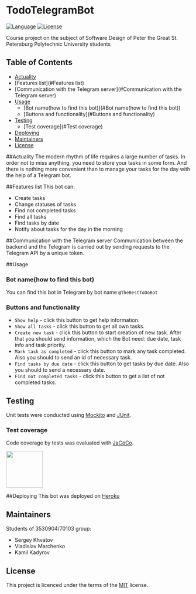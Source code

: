 # TodoTelegramBot
[![Language](http://img.shields.io/badge/language-java-brightgreen.svg)](https://www.java.com/)
[![License](http://img.shields.io/badge/license-MIT-blue.svg)](https://github.com/samtools/PolinaBevad/bio_relatives)

Course project on the subject of Software Design of Peter the Great St. Petersburg Polytechnic University students

## Table of Contents
-   [Actuality](#Actuality)
-   [Features list](#Features list)
-   [Communication with the Telegram server](#Communication with the Telegram server)
-   [Usage](#Usage)
    -   [Bot name(how to find this bot)](#Bot name(how to find this bot))
    -   [Buttons and functionality](#Buttons and functionality)
-   [Testing](#Testing)
    -   [Test coverage](#Test coverage)
-   [Deploying](#Deploying)
-   [Maintainers](#Maintainers)
-   [License](#License)

##Actuality
The modern rhythm of life requires a large number of tasks. In order not to miss anything, you need to store your tasks in some form. And there is nothing more convenient than to manage your tasks for the day with the help of a Telegram bot.

##Features list
This bot can:
-   Create tasks
-   Change statuses of tasks
-   Find not completed tasks
-   Find all tasks
-   Find tasks by date
-   Notify about tasks for the day in the morning

##Communication with the Telegram server
Communication between the backend and the Telegram is carried out by sending requests to the Telegram API by a unique token.


##Usage
### Bot name(how to find this bot)
You can find this bot in Telegram by bot name `@TheBestToDoBot`
 
### Buttons and functionality
-   `Show help` - click this button to get help information.
-   `Show all tasks` - click this button to get all own tasks.
-   `Create new task` - click this button to start creation of new task. After that you should send information, which the Bot need: due date, task info and task priority.
-   `Mark task as completed` - click this button to mark any task completed. Also you should to send an id of necessary task.
-   `Find tasks by due date` - click this button to get tasks by due date. Also you should to send a necessary date.
-   `Find not completed tasks` - click this button to get a list of not completed tasks.
    
## Testing
Unit tests were conducted using [Mockito](#https://site.mockito.org/) and [JUnit](#https://junit.org/junit5/).
### Test coverage
Сode coverage by tests was evaluated with [JaCoCo](#https://www.jacoco.org/jacoco/).

<img src="/static/test_coverage.jpg" width="100" height="100"/>

##Deploying
This bot was deployed on [Heroku](#heroku.com)
## Maintainers
Students of 3530904/70103 group:
-   Sergey Khvatov
-   Vladislav Marchenko
-   Kamil Kadyrov
## License
This project is licenced under the terms of the [MIT](LICENSE) license.
